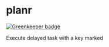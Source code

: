 planr
=====

[![Greenkeeper badge](https://badges.greenkeeper.io/taoyuan/planr.svg)](https://greenkeeper.io/)

Execute delayed task with a key marked
